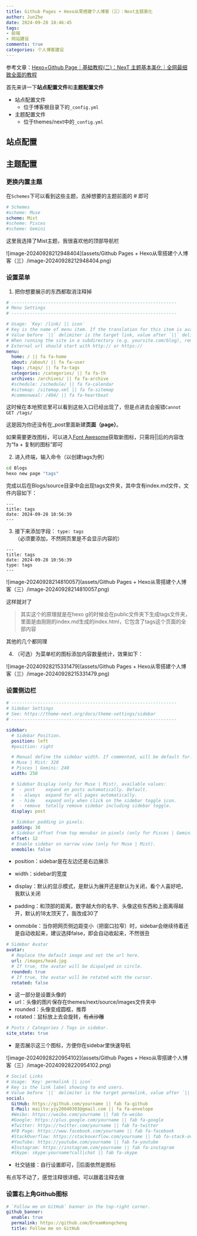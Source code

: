 ```yaml
---
title: Github Pages + Hexo从零搭建个人博客（三）：Next主题美化
author: JunZhe
date: 2024-09-28 18:46:45
tags:
- 前端 
- 网站建设
comments: true
categories: 个人博客建设
---
```


参考文章：[Hexo+Github Page｜基础教程(二)：NexT 主题基本美化｜全网最细致全面的教程](https://sspai.com/post/85116)

首先来讲一下**站点配置文件**和**主题配置文件**

- 站点配置文件
  - 位于博客根目录下的`_config.yml`
- 主题配置文件
  - 位于themes/next中的`_config.yml`

## 站点配置



## 主题配置

### 更换内置主题

在`Schemes`下可以看到这些主题，去掉想要的主题前面的 # 即可

```yml
# Schemes
#scheme: Muse
scheme: Mist
#scheme: Pisces
#scheme: Gemini
```

这里我选择了Mist主题，我很喜欢他的顶部导航栏

![image-20240928212948404](assets/Github Pages + Hexo从零搭建个人博客（三）/image-20240928212948404.png)

### 设置菜单

1. 把你想要展示的东西都取消注释掉

```yml
# ---------------------------------------------------------------
# Menu Settings
# ---------------------------------------------------------------

# Usage: `Key: /link/ || icon`
# Key is the name of menu item. If the translation for this item is available, the translated text will be loaded, otherwise the Key name will be used. Key is case-senstive.
# Value before `||` delimiter is the target link, value after `||` delimiter is the name of Font Awesome icon.
# When running the site in a subdirectory (e.g. yoursite.com/blog), remove the leading slash from link value (/archives -> archives).
# External url should start with http:// or https://
menu:
  home: / || fa fa-home
  about: /about/ || fa fa-user
  tags: /tags/ || fa fa-tags
  categories: /categories/ || fa fa-th
  archives: /archives/ || fa fa-archive
  #schedule: /schedule/ || fa fa-calendar
  #sitemap: /sitemap.xml || fa fa-sitemap
  #commonweal: /404/ || fa fa-heartbeat
```

这时候在本地预览里可以看到这些入口已经出现了，但是点进去会报错`Cannot GET /tags/`

这是因为你还没有在_post里面新建**页面（page）**。



如果需要更改图标，可以进入[Font Awesome](https://sspai.com/link?target=https%3A%2F%2Ffontawesome.dashgame.com%2F)获取新图标，只需将||后的内容改为“fa + 复制的图标”即可

2. 进入终端，输入命令（以创建tags为例）

```bash
cd Blogs
hexo new page "tags"
```

完成以后在Blogs/source目录中会出现tags文件夹，其中含有index.md文件，文件内容如下：

```
---
title: tags
date: 2024-09-28 10:56:39
---
```

3. 接下来添加字段： `type: tags`（必须要添加，不然网页里是不会显示内容的）

```
---
title: tags
date: 2024-09-28 10:56:39
type: tags
---
```

![image-20240928214810057](assets/Github Pages + Hexo从零搭建个人博客（三）/image-20240928214810057.png)

这样就对了



> 其实这个的原理就是在hexo g的时候会在public文件夹下生成tags文件夹，里面是由刚刚的index.md生成的index.html，它包含了tags这个页面的全部内容



其他的几个都同理



4. （可选）为菜单栏的图标添加内容数量统计，效果如下：

![image-20240928215331479](assets/Github Pages + Hexo从零搭建个人博客（三）/image-20240928215331479.png)



### 设置侧边栏

```yml
# ---------------------------------------------------------------
# Sidebar Settings
# See: https://theme-next.org/docs/theme-settings/sidebar
# ---------------------------------------------------------------

sidebar:
  # Sidebar Position.
  position: left
  #position: right

  # Manual define the sidebar width. If commented, will be default for:
  # Muse | Mist: 320
  # Pisces | Gemini: 240
  width: 250

  # Sidebar Display (only for Muse | Mist), available values:
  #  - post    expand on posts automatically. Default.
  #  - always  expand for all pages automatically.
  #  - hide    expand only when click on the sidebar toggle icon.
  #  - remove  totally remove sidebar including sidebar toggle.
  display: post

  # Sidebar padding in pixels.
  padding: 30
  # Sidebar offset from top menubar in pixels (only for Pisces | Gemini).
  offset: 12
  # Enable sidebar on narrow view (only for Muse | Mist).
  onmobile: false
```

- position：sidebar是在左边还是右边展示
- width：sidebar的宽度
- display：默认的显示模式，是默认为展开还是默认为关闭，看个人喜好吧，我默认关闭

- padding：和顶部的距离，数字越大你的名字、头像这些东西和上面离得越开，默认的18太顶天了，我改成30了

- onmobile：当你把网页侧边距变小（把窗口拉窄）时，sidebar会继续待着还是自动收起来，建议选择false，即会自动收起来，不然很丑



```yml
# Sidebar Avatar
avatar:
  # Replace the default image and set the url here.
  url: /images/head.jpg
  # If true, the avatar will be dispalyed in circle.
  rounded: true
  # If true, the avatar will be rotated with the cursor.
  rotated: false
```

- 这一部分是设置头像的
- url：头像的图片保存在themes/next/source/images文件夹中
- rounded：头像变成圆框，推荐
- rotated：鼠标放上去会旋转，~~有点沙雕~~



```yml
# Posts / Categories / Tags in sidebar.
site_state: true
```

- 是否展示这三个图标，方便你在sidebar里快速导航

![image-20240928220954102](assets/Github Pages + Hexo从零搭建个人博客（三）/image-20240928220954102.png)



```yml
# Social Links
# Usage: `Key: permalink || icon`
# Key is the link label showing to end users.
# Value before `||` delimiter is the target permalink, value after `||` delimiter is the name of Font Awesome icon.
social:
  GitHub: https://github.com/yourname || fab fa-github
  E-Mail: mailto:yzy20040303@gmail.com || fa fa-envelope
  #Weibo: https://weibo.com/yourname || fab fa-weibo
  #Google: https://plus.google.com/yourname || fab fa-google
  #Twitter: https://twitter.com/yourname || fab fa-twitter
  #FB Page: https://www.facebook.com/yourname || fab fa-facebook
  #StackOverflow: https://stackoverflow.com/yourname || fab fa-stack-overflow
  #YouTube: https://youtube.com/yourname || fab fa-youtube
  #Instagram: https://instagram.com/yourname || fab fa-instagram
  #Skype: skype:yourname?call|chat || fab fa-skype
```

- 社交链接：自行设置即可，||后面依然是图标



有点写不动了，感觉注释很详细，可以跟着注释去做



### 设置右上角Github图标

```yml
# `Follow me on GitHub` banner in the top-right corner.
github_banner:
  enable: true
  permalink: https://github.com/DreamKongcheng
  title: Follow me on GitHub

```

